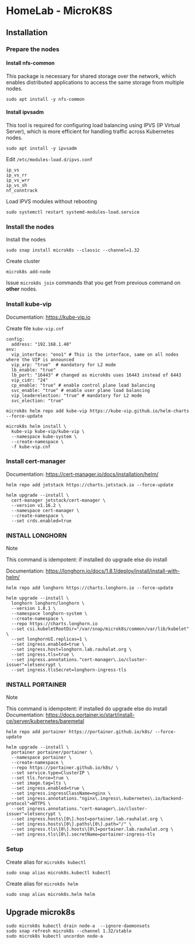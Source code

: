 # HomeLab - MicroK8S

## Installation

### Prepare the nodes

#### Install nfs-common
This package is necessary for shared storage over the network, which enables distributed applications to access the same storage from multiple nodes.
```
sudo apt install -y nfs-common
```

#### Install ipvsadm
This tool is required for configuring load balancing using IPVS (IP Virtual Server), which is more efficient for handling traffic across Kubernetes nodes.
```
sudo apt install -y ipvsadm
```
Edit `/etc/modules-load.d/ipvs.conf`
```
ip_vs
ip_vs_rr
ip_vs_wrr
ip_vs_sh
nf_conntrack
```

Load IPVS modules without rebooting 
```
sudo systemctl restart systemd-modules-load.service
```

### Install the nodes
Install the nodes
```
sudo snap install microk8s --classic --channel=1.32
```

Create cluster
```
microk8s add-node
```
Issue `microk8s join` commands that you get from previous command on **other** nodes.



### Install kube-vip
Documentation: https://kube-vip.io

Create file `kube-vip.cnf`
```
config:
  address: "192.168.1.40"
env:
  vip_interface: "eno1" # This is the interface, same on all nodes where the VIP is announced
  vip_arp: "true"  # mandatory for L2 mode
  lb_enable: "true"
  lb_port: "16443" # changed as microk8s uses 16443 instead of 6443
  vip_cidr: "24"
  cp_enable: "true" # enable control plane load balancing
  svc_enable: "true" # enable user plane load balancing
  vip_leaderelection: "true" # mandatory for L2 mode
  svc_election: "true"
```


```
microk8s helm repo add kube-vip https://kube-vip.github.io/helm-charts --force-update
```

```
microk8s helm install \
  kube-vip kube-vip/kube-vip \
  --namespace kube-system \
  --create-namespace \
  -f kube-vip.cnf
```

### Install cert-manager
Documentation: https://cert-manager.io/docs/installation/helm/
```
helm repo add jetstack https://charts.jetstack.io --force-update
```

```
helm upgrade --install \
  cert-manager jetstack/cert-manager \
  --version v1.16.2 \
  --namespace cert-manager \
  --create-namespace \
  --set crds.enabled=true
```

### INSTALL LONGHORN
> [!NOTE]
> This command is idempotent: if installed do upgrade else do install

Documentation: https://longhorn.io/docs/1.8.1/deploy/install/install-with-helm/
```
helm repo add longhorn https://charts.longhorn.io --force-update
```

```
helm upgrade --install \
  longhorn longhorn/longhorn \
  --version 1.8.1 \
  --namespace longhorn-system \
  --create-namespace \
  --repo https://charts.longhorn.io
  --set csi.kubeletRootDir="/var/snap/microk8s/common/var/lib/kubelet" \
  --set longhornUI.replicas=1 \
  --set ingress.enabled=true \
  --set ingress.host=longhorn.lab.rauhalat.org \
  --set ingress.tls=true \
  --set ingress.annotations."cert-manager\.io/cluster-issuer"=letsencrypt \
  --set ingress.tlsSecret=longhorn-ingress-tls
```

### INSTALL PORTAINER
> [!NOTE]
> This command is idempotent: if installed do upgrade else do install
Documentation: https://docs.portainer.io/start/install-ce/server/kubernetes/baremetal

```
helm repo add portainer https://portainer.github.io/k8s/ --force-update
```

```
helm upgrade --install \
  portainer portainer/portainer \
  --namespace portainer \
  --create-namespace \
  --repo https://portainer.github.io/k8s/ \
  --set service.type=ClusterIP \
  --set tls.force=true \
  --set image.tag=lts \
  --set ingress.enabled=true \
  --set ingress.ingressClassName=nginx \
  --set ingress.annotations."nginx\.ingress\.kubernetes\.io/backend-protocol"=HTTPS \
  --set ingress.annotations."cert-manager\.io/cluster-issuer"=letsencrypt \
  --set ingress.hosts\[0\].host=portainer.lab.rauhalat.org \
  --set ingress.hosts\[0\].paths\[0\].path="/" \
  --set ingress.tls\[0\].hosts\[0\]=portainer.lab.rauhalat.org \
  --set ingress.tls\[0\].secretName=portainer-ingress-tls
```

### Setup
Create alias for `microk8s kubectl`
```
sudo snap alias microk8s.kubectl kubectl
```

Create alias for `microk8s helm`
```
sudo snap alias microk8s.helm helm
```

## Upgrade microk8s
```
sudo microk8s kubectl drain node-a  --ignore-daemonsets
sudo snap refresh microk8s --channel 1.32/stable
sudo microk8s kubectl uncordon node-a
```

